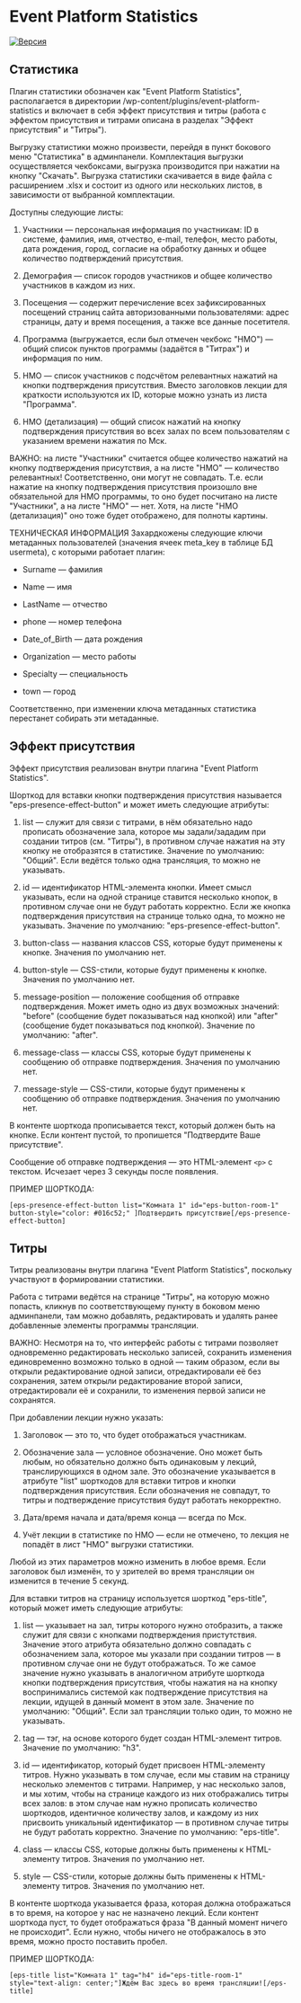 # Event Platform Statistics

[![Версия](https://img.shields.io/badge/%D0%B2%D0%B5%D1%80%D1%81%D0%B8%D1%8F-1.5.0-blue "Версия")](http://https://img.shields.io/badge/%D0%B2%D0%B5%D1%80%D1%81%D0%B8%D1%8F-1.5.0-blue "Версия")

## Статистика

Плагин статистики обозначен как "Event Platform Statistics", располагается в директории /wp-content/plugins/event-platform-statistics и включает в себя эффект присутствия и титры (работа с эффектом присутствия и титрами описана в разделах "Эффект присутствия" и "Титры").

Выгрузку статистики можно произвести, перейдя в пункт бокового меню "Статистика" в админпанели. Комплектация выгрузки осуществляется чекбоксами, выгрузка производится при нажатии на кнопку "Скачать". Выгрузка статистики скачивается в виде файла с расширением .xlsx и состоит из одного или нескольких листов, в зависимости от выбранной комплектации.

Доступны следующие листы:

1. Участники — персональная информация по участникам: ID в системе, фамилия, имя, отчество, e-mail, телефон, место работы, дата рождения, город, согласие на обработку данных и общее количество подтверждений присутствия.

2. Демография — список городов участников и общее количество участников в каждом из них.

3. Посещения — содержит перечисление всех зафиксированных посещений страниц сайта авторизованными пользователями: адрес страницы, дату и время посещения, а также все данные посетителя.

4. Программа (выгружается, если был отмечен чекбокс "НМО") — общий список пунктов программы (задаётся в "Титрах") и информация по ним.

5. НМО — список участников с подсчётом релевантных нажатий на кнопки подтверждения присутствия. Вместо заголовков лекции для краткости используются их ID, которые можно узнать из листа "Программа".

6. НМО (детализация) — общий список нажатий на кнопку подтверждения присутствия во всех залах по всем пользователям с указанием времени нажатия по Мск.

ВАЖНО: на листе "Участники" считается общее количество нажатий на кнопку подтверждения присутствия, а на листе "НМО" — количество релевантных! Соответственно, они могут не совпадать. Т.е. если нажатие на кнопку подтверждения присутствия произошло вне обязательной для НМО программы, то оно будет посчитано на листе "Участники", а на листе "НМО" — нет. Хотя, на листе "НМО (детализация)" оно тоже будет отображено, для полноты картины.

ТЕХНИЧЕСКАЯ ИНФОРМАЦИЯ
Захардкожены следующие ключи метаданных пользователей (значения ячеек meta_key в таблице БД usermeta), с которыми работает плагин:

* Surname — фамилия

* Name — имя

* LastName — отчество

* phone — номер телефона

* Date_of_Birth — дата рождения

* Organization — место работы

* Specialty — специальность

* town — город


Соответственно, при изменении ключа метаданных статистика перестанет собирать эти метаданные.

## Эффект присутствия

Эффект присутствия реализован внутри плагина "Event Platform Statistics".

Шорткод для вставки кнопки подтверждения присутствия называется "eps-presence-effect-button" и может иметь следующие атрибуты:

1. list — служит для связи с титрами, в нём обязательно надо прописать обозначение зала, которое мы задали/зададим при создании титров (см. "Титры"), в противном случае нажатия на эту кнопку не отобразятся в статистике. Значение по умолчанию: "Общий". Если ведётся только одна трансляция, то можно не указывать.

2. id — идентификатор HTML-элемента кнопки. Имеет смысл указывать, если на одной странице ставится несколько кнопок, в противном случае они не будут работать корректно. Если же кнопка подтверждения присутствия на странице только одна, то можно не указывать. Значение по умолчанию: "eps-presence-effect-button".

3. button-class — названия классов CSS, которые будут применены к кнопке. Значения по умолчанию нет.

4. button-style — CSS-стили, которые будут применены к кнопке. Значения по умолчанию нет.

5. message-position — положение сообщения об отправке подтверждения. Может иметь одно из двух возможных значений: "before" (сообщение будет показываться над кнопкой) или "after" (сообщение будет показываться под кнопкой). Значение по умолчанию: "after".

6. message-class — классы CSS, которые будут применены к сообщению об отправке подтверждения. Значения по умолчанию нет.

7. message-style — CSS-стили, которые будут применены к сообщению об отправке подтверждения. Значения по умолчанию нет.

В контенте шорткода прописывается текст, который должен быть на кнопке. Если контент пустой, то пропишется "Подтвердите Ваше присутствие".

Сообщение об отправке подтверждения — это HTML-элемент `<p>` с текстом. Исчезает через 3 секунды после появления.

ПРИМЕР ШОРТКОДА:

`[eps-presence-effect-button list="Комната 1" id="eps-button-room-1" button-style="color: #016c52;" ]Подтвердить присутствие[/eps-presence-effect-button]`

## Титры

Титры реализованы внутри плагина "Event Platform Statistics", поскольку участвуют в формировании статистики.

Работа с титрами ведётся на странице "Титры", на которую можно попасть, кликнув по соответствующему пункту в боковом меню админпанели, там можно добавлять, редактировать и удалять ранее добавленные элементы программы трансляции.

ВАЖНО: Несмотря на то, что интерфейс работы с титрами позволяет одновременно редактировать несколько записей, сохранить изменения единовременно возможно только в одной — таким образом, если вы открыли редактирование одной записи, отредактировали её без сохранения, затем открыли редактирование второй записи, отредактировали её и сохранили, то изменения первой записи не сохранятся.

При добавлении лекции нужно указать:

1. Заголовок — это то, что будет отображаться участникам.

2. Обозначение зала — условное обозначение. Оно может быть любым, но обязательно должно быть одинаковым у лекций, транслирующихся в одном зале. Это обозначение указывается в атрибуте "list" шорткодов для вставки титров и кнопки подтверждения присутствия. Если обозначения не совпадут, то титры и подтверждение присутствия будут работать некорректно.

3. Дата/время начала и дата/время конца — всегда по Мск.

4. Учёт лекции в статистике по НМО — если не отмечено, то лекция не попадёт в лист "НМО" выгрузки статистики.

Любой из этих параметров можно изменить в любое время. Если заголовок был изменён, то у зрителей во время трансляции он изменится в течение 5 секунд.

Для вставки титров на страницу используется шорткод "eps-title", который может иметь следующие атрибуты:

1. list — указывает на зал, титры которого нужно отобразить, а также служит для связи с кнопками подтверждения пристутствия. Значение этого атрибута обязательно должно совпадать с обозначением зала, которое мы указали при создании титров — в противном случае они не будут отображаться. То же самое значение нужно указывать в аналогичном атрибуте шорткода кнопки подтверждения присутствия, чтобы нажатия на на кнопку воспринимались системой как подтверждение присутствия на лекции, идущей в данный момент в этом зале. Значение по умолчанию: "Общий". Если зал трансляции только один, то можно не указывать.

2. tag — тэг, на основе которого будет создан HTML-элемент титров. Значение по умолчанию: "h3".

3. id — идентификатор, который будет присвоен HTML-элементу титров. Нужно указывать в том случае, если мы ставим на страницу несколько элементов с титрами. Например, у нас несколько залов, и мы хотим, чтобы на странице каждого из них отображались титры всех залов: в этом случае нам нужно прописать количество шорткодов, идентичное количеству залов, и каждому из них присвоить уникальный идентификатор — в противном случае титры не будут работать корректно. Значение по умолчанию: "eps-title".

4. class — классы CSS, которые должны быть применены к HTML-элементу титров. Значения по умолчанию нет.

5. style — CSS-стили, которые должны быть применены к HTML-элементу титров. Значения по умолчанию нет.

В контенте шорткода указывается фраза, которая должна отображаться в то время, на которое у нас не назначено лекций. Если контент шорткода пуст, то будет отображаться фраза "В данный момент ничего не происходит". Если нужно, чтобы ничего не отображалось в это время, можно просто поставить пробел.

ПРИМЕР ШОРТКОДА:

`[eps-title list="Комната 1" tag="h4" id="eps-title-room-1" style="text-align: center;"]Ждём Вас здесь во время трансляции![/eps-title]`

